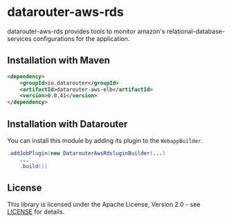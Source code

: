 # datarouter-aws-rds

datarouter-aws-rds provides tools to monitor amazon's relational-database-services configurations for the application.

## Installation with Maven

```xml
<dependency>
	<groupId>io.datarouter</groupId>
	<artifactId>datarouter-aws-elb</artifactId>
	<version>0.0.41</version>
</dependency>
```

## Installation with Datarouter

You can install this module by adding its plugin to the `WebappBuilder`.

```java
.addJobPlugin(new DatarouterAwsRdsluginBuilder(...)
	...
	.build())
```

## License

This library is licensed under the Apache License, Version 2.0 - see [LICENSE](../LICENSE) for details.
